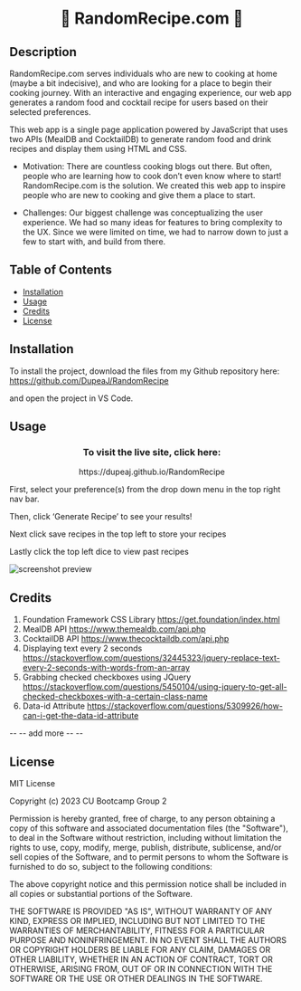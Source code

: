 # <h1 align="center">🎲 RandomRecipe.com 🎲</h1>


## Description

RandomRecipe.com serves individuals who are new to cooking at home (maybe a bit indecisive), and who are looking for a place to begin their cooking journey. With an interactive and engaging experience, our web app generates a random food and cocktail recipe for users based on their selected preferences.

This web app is a single page application powered by JavaScript that uses two APIs (MealDB and CocktailDB) to generate random food and drink recipes and display them using HTML and CSS.

-   Motivation: There are countless cooking blogs out there. But often, people who are learning how to cook don’t even know where to start! RandomRecipe.com is the solution. We created this web app to inspire people who are new to cooking and give them a place to start.

-   Challenges: Our biggest challenge was conceptualizing the user experience. We had so many ideas for features to bring complexity to the UX. Since we were limited on time, we had to narrow down to just a few to start with, and build from there.

## Table of Contents

-   [Installation](#installation)
-   [Usage](#usage)
-   [Credits](#credits)
-   [License](#license)

## Installation

To install the project, download the files from my Github repository here: https://github.com/DupeaJ/RandomRecipe

and open the project in VS Code.

## Usage

<h3 align="center">To visit the live site, click here: </h3>
<p align="center">https://dupeaj.github.io/RandomRecipe</p>
<p>First, select your preference(s) from the drop down menu in the top right nav bar.</p>
<p> Then, click ‘Generate Recipe’ to see your results!</p>
<p>Next click save recipes in the top left to store your recipes</p>
<p>Lastly click the top left dice to view past recipes</p>

![screenshot preview](assets/images/screenshot.gif)

## Credits

1. Foundation Framework CSS Library https://get.foundation/index.html
2. MealDB API https://www.themealdb.com/api.php
3. CocktailDB API https://www.thecocktaildb.com/api.php
4. Displaying text every 2 seconds https://stackoverflow.com/questions/32445323/jquery-replace-text-every-2-seconds-with-words-from-an-array
5. Grabbing checked checkboxes using JQuery https://stackoverflow.com/questions/5450104/using-jquery-to-get-all-checked-checkboxes-with-a-certain-class-name
6. Data-id Attribute https://stackoverflow.com/questions/5309926/how-can-i-get-the-data-id-attribute

-- -- add more -- --

## License

MIT License

Copyright (c) 2023 CU Bootcamp Group 2

Permission is hereby granted, free of charge, to any person obtaining a copy
of this software and associated documentation files (the "Software"), to deal
in the Software without restriction, including without limitation the rights
to use, copy, modify, merge, publish, distribute, sublicense, and/or sell
copies of the Software, and to permit persons to whom the Software is
furnished to do so, subject to the following conditions:

The above copyright notice and this permission notice shall be included in all
copies or substantial portions of the Software.

THE SOFTWARE IS PROVIDED "AS IS", WITHOUT WARRANTY OF ANY KIND, EXPRESS OR
IMPLIED, INCLUDING BUT NOT LIMITED TO THE WARRANTIES OF MERCHANTABILITY,
FITNESS FOR A PARTICULAR PURPOSE AND NONINFRINGEMENT. IN NO EVENT SHALL THE
AUTHORS OR COPYRIGHT HOLDERS BE LIABLE FOR ANY CLAIM, DAMAGES OR OTHER
LIABILITY, WHETHER IN AN ACTION OF CONTRACT, TORT OR OTHERWISE, ARISING FROM,
OUT OF OR IN CONNECTION WITH THE SOFTWARE OR THE USE OR OTHER DEALINGS IN THE
SOFTWARE.
